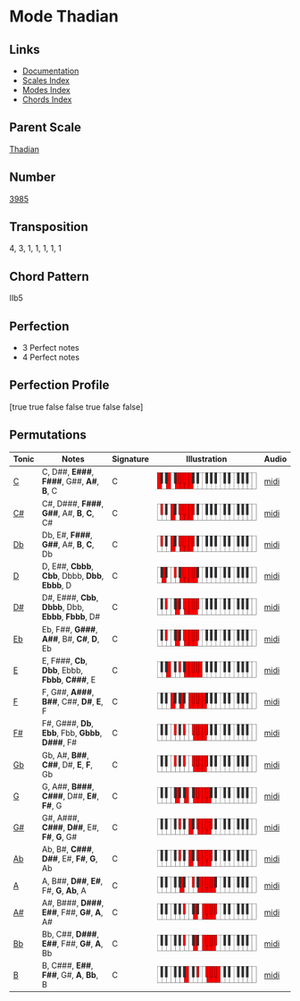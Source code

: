 # Mode Thadian

## Links

- [Documentation](README.md)
- [Scales Index](Scales.md)
- [Modes Index](Modes.md)
- [Chords Index](Chords.md)

## Parent Scale

[Thadian](ScaleThadian.md)

## Number

[3985](https://ianring.com/musictheory/scales/3985)

## Transposition

4, 3, 1, 1, 1, 1, 1

## Chord Pattern

IIb5

## Perfection

- 3 Perfect notes
- 4 Perfect notes

## Perfection Profile

[true true false false true false false]

## Permutations

| Tonic | Notes | Signature | Illustration | Audio |
|-------|-------|-----------|--------------|-------|
| [C](ModeCNaturalThadian.md) | C, D##, **E###**, **F###**, G##, **A#**, **B**, C | C | ![CNaturalThadian](ModeCNaturalThadian.png) | [midi](https://github.com/edipermadi/music/blob/main/docs/ModeCNaturalThadian.mid?raw=true) |
| [C#](ModeCSharpThadian.md) | C#, D###, **F###**, **G##**, A#, **B**, **C**, C# | C | ![CSharpThadian](ModeCSharpThadian.png) | [midi](https://github.com/edipermadi/music/blob/main/docs/ModeCSharpThadian.mid?raw=true) |
| [Db](ModeDFlatThadian.md) | Db, E#, **F###**, **G##**, A#, **B**, **C**, Db | C | ![DFlatThadian](ModeDFlatThadian.png) | [midi](https://github.com/edipermadi/music/blob/main/docs/ModeDFlatThadian.mid?raw=true) |
| [D](ModeDNaturalThadian.md) | D, E##, **Cbbb**, **Cbb**, Dbbb, **Dbb**, **Ebbb**, D | C | ![DNaturalThadian](ModeDNaturalThadian.png) | [midi](https://github.com/edipermadi/music/blob/main/docs/ModeDNaturalThadian.mid?raw=true) |
| [D#](ModeDSharpThadian.md) | D#, E###, **Cbb**, **Dbbb**, Dbb, **Ebbb**, **Fbbb**, D# | C | ![DSharpThadian](ModeDSharpThadian.png) | [midi](https://github.com/edipermadi/music/blob/main/docs/ModeDSharpThadian.mid?raw=true) |
| [Eb](ModeEFlatThadian.md) | Eb, F##, **G###**, **A##**, B#, **C#**, **D**, Eb | C | ![EFlatThadian](ModeEFlatThadian.png) | [midi](https://github.com/edipermadi/music/blob/main/docs/ModeEFlatThadian.mid?raw=true) |
| [E](ModeENaturalThadian.md) | E, F###, **Cb**, **Dbb**, Ebbb, **Fbbb**, **C###**, E | C | ![ENaturalThadian](ModeENaturalThadian.png) | [midi](https://github.com/edipermadi/music/blob/main/docs/ModeENaturalThadian.mid?raw=true) |
| [F](ModeFNaturalThadian.md) | F, G##, **A###**, **B##**, C##, **D#**, **E**, F | C | ![FNaturalThadian](ModeFNaturalThadian.png) | [midi](https://github.com/edipermadi/music/blob/main/docs/ModeFNaturalThadian.mid?raw=true) |
| [F#](ModeFSharpThadian.md) | F#, G###, **Db**, **Ebb**, Fbb, **Gbbb**, **D###**, F# | C | ![FSharpThadian](ModeFSharpThadian.png) | [midi](https://github.com/edipermadi/music/blob/main/docs/ModeFSharpThadian.mid?raw=true) |
| [Gb](ModeGFlatThadian.md) | Gb, A#, **B##**, **C##**, D#, **E**, **F**, Gb | C | ![GFlatThadian](ModeGFlatThadian.png) | [midi](https://github.com/edipermadi/music/blob/main/docs/ModeGFlatThadian.mid?raw=true) |
| [G](ModeGNaturalThadian.md) | G, A##, **B###**, **C###**, D##, **E#**, **F#**, G | C | ![GNaturalThadian](ModeGNaturalThadian.png) | [midi](https://github.com/edipermadi/music/blob/main/docs/ModeGNaturalThadian.mid?raw=true) |
| [G#](ModeGSharpThadian.md) | G#, A###, **C###**, **D##**, E#, **F#**, **G**, G# | C | ![GSharpThadian](ModeGSharpThadian.png) | [midi](https://github.com/edipermadi/music/blob/main/docs/ModeGSharpThadian.mid?raw=true) |
| [Ab](ModeAFlatThadian.md) | Ab, B#, **C###**, **D##**, E#, **F#**, **G**, Ab | C | ![AFlatThadian](ModeAFlatThadian.png) | [midi](https://github.com/edipermadi/music/blob/main/docs/ModeAFlatThadian.mid?raw=true) |
| [A](ModeANaturalThadian.md) | A, B##, **D##**, **E#**, F#, **G**, **Ab**, A | C | ![ANaturalThadian](ModeANaturalThadian.png) | [midi](https://github.com/edipermadi/music/blob/main/docs/ModeANaturalThadian.mid?raw=true) |
| [A#](ModeASharpThadian.md) | A#, B###, **D###**, **E##**, F##, **G#**, **A**, A# | C | ![ASharpThadian](ModeASharpThadian.png) | [midi](https://github.com/edipermadi/music/blob/main/docs/ModeASharpThadian.mid?raw=true) |
| [Bb](ModeBFlatThadian.md) | Bb, C##, **D###**, **E##**, F##, **G#**, **A**, Bb | C | ![BFlatThadian](ModeBFlatThadian.png) | [midi](https://github.com/edipermadi/music/blob/main/docs/ModeBFlatThadian.mid?raw=true) |
| [B](ModeBNaturalThadian.md) | B, C###, **E##**, **F##**, G#, **A**, **Bb**, B | C | ![BNaturalThadian](ModeBNaturalThadian.png) | [midi](https://github.com/edipermadi/music/blob/main/docs/ModeBNaturalThadian.mid?raw=true) |
